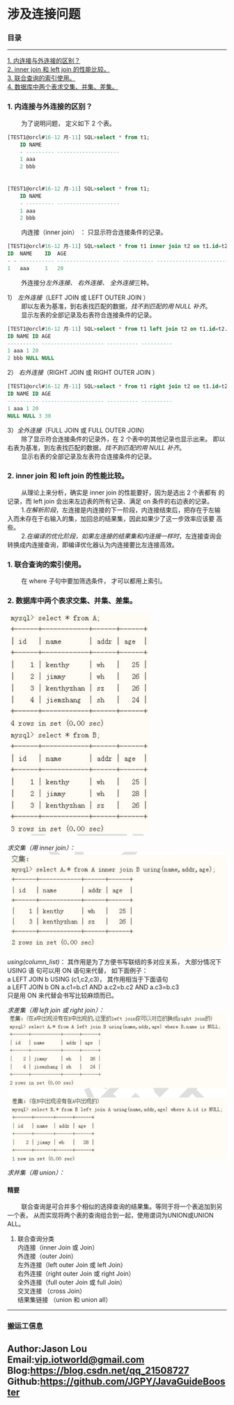 # 涉及连接问题

### 目录

---
<a href="#1">1. 内连接与外连接的区别？</a> <br>
<a href="#2">2. inner join 和 left join 的性能比较。</a> <br>
<a href="#2">3. 联合查询的索引使用。</a> <br>
<a href="#2">4. 数据库中两个表求交集、并集、差集。</a> <br>


### <a name="1">1. 内连接与外连接的区别？</a>
&ensp;&ensp;&ensp;&ensp;
    为了说明问题， 定义如下 2 个表。
    
```sql
[TEST1@orcl#16-12 月-11] SQL>select * from t1;
    ID NAME
    - --------- --------------------
    1 aaa
    2 bbb

        
[TEST1@orcl#16-12 月-11] SQL>select * from t1;
    ID NAME
    - --------- --------------------
    1 aaa
    2 bbb
```

&ensp;&ensp;&ensp;&ensp;
    内连接（inner join） ： 只显示符合连接条件的记录。
    
```sql
[TEST1@orcl#16-12 月-11] SQL>select * from t1 inner join t2 on t1.id=t2.id;
ID  NAME    ID  AGE
- - ----------- -------------------- ---------- --------------------------------
1   aaa     1   20
```
 
&ensp;&ensp;&ensp;&ensp;
    外连接分*左外连接、 右外连接、 全外连接*三种。 
    
1） *左外连接*（LEFT JOIN 或 LEFT OUTER JOIN ） <br>
&ensp;&ensp;&ensp;&ensp;
    即以左表为基准，到右表找匹配的数据，*找不到匹配的用 NULL 补齐*。 <br>
&ensp;&ensp;&ensp;&ensp;
    显示左表的全部记录及右表符合连接条件的记录。 <br>
    
```sql
[TEST1@orcl#16-12 月-11] SQL>select * from t1 left join t2 on t1.id=t2.id;
ID NAME ID AGE
---------- -------------------- ---------- ----------
1 aaa 1 20
2 bbb NULL NULL
```

2） *右外连接*（RIGHT JOIN 或 RIGHT OUTER JOIN ）
```sql
[TEST1@orcl#16-12 月-11] SQL>select * from t1 right join t2 on t1.id=t2.id;
ID NAME ID AGE
---------- -------------------- ---------- ----------
1 aaa 1 20
NULL NULL 3 30
```
   
3）*全外连接*（FULL JOIN 或 FULL OUTER JOIN） <br>
&ensp;&ensp;&ensp;&ensp;
    除了显示符合连接条件的记录外，在 2 个表中的其他记录也显示出来。
即以右表为基准，到左表找匹配的数据，*找不到匹配的用 NULL 补齐*。 <br>
&ensp;&ensp;&ensp;&ensp;
    显示右表的全部记录及左表符合连接条件的记录。 <br>
      
### <a name="2">2. inner join 和 left join 的性能比较。</a>
&ensp;&ensp;&ensp;&ensp;
    从理论上来分析，确实是 inner join 的性能要好，因为是选出 2 个表都有
的记录，而 left join 会出来左边表的所有记录、满足 on 条件的右边表的记录。 <br>
&ensp;&ensp;&ensp;&ensp;
    1.*在解析阶段*，左连接是内连接的下一阶段，内连接结束后，把存在于左输
入而未存在于右输入的集，加回总的结果集，因此如果少了这一步效率应该要
高些。 <br>
&ensp;&ensp;&ensp;&ensp;
    2.*在编译的优化阶段，如果左连接的结果集和内连接一样时*，左连接查询会
转换成内连接查询，即编译优化器认为内连接要比左连接高效。 <br>

### <a name="1">1. 联合查询的索引使用。</a>
&ensp;&ensp;&ensp;&ensp;
    在 where 子句中要加筛选条件， 才可以都用上索引。

### <a name="2">2. 数据库中两个表求交集、并集、差集。</a>

![03_2_1](/data/images/Java应届生面试突击/数据库/03_2_1.png) <br>

*求交集（用 inner join）：*
![03_2_2](/data/images/Java应届生面试突击/数据库/03_2_2.png) <br>


*using(column_list)*： 其作用是为了方便书写联结的多对应关系， 大部分情况下 USING 语
句可以用 ON 语句来代替， 如下面例子： <br>
a LEFT JOIN b USING (c1,c2,c3)， 其作用相当于下面语句 <br>
a LEFT JOIN b ON a.c1=b.c1 AND a.c2=b.c2 AND a.c3=b.c3 <br>
只是用 ON 来代替会书写比较麻烦而已。 <br>

*求差集（用 left join 或 right join）：*
![03_2_3](/data/images/Java应届生面试突击/数据库/03_2_3.png) <br>


*求并集（用 union）：*

#### 精要
&ensp;&ensp;&ensp;&ensp;
    联合查询是可合并多个相似的选择查询的结果集。等同于将一个表追加到另一个表，
从而实现将两个表的查询组合到一起，使用谓词为UNION或UNION ALL。 <br>
1. 联合查询分类    
    内连接（inner Join 或 Join） <br>
    外连接（outer Join）  <br>
    左外连接（left outer Join 或 left Join） <br>
    右外连接（right outer Join 或 right Join） <br>
    全外连接（full outer Join 或 full Join） <br>
    交叉连接 （cross Join） <br>
    结果集链接 （union 和 union all） <br>

---
### 搬运工信息
Author:Jason Lou <br>
Email:vip.iotworld@gmail.com <br>
Blog:https://blog.csdn.net/qq_21508727 <br>
Github:https://github.com/JGPY/JavaGuideBooster <br>
---
